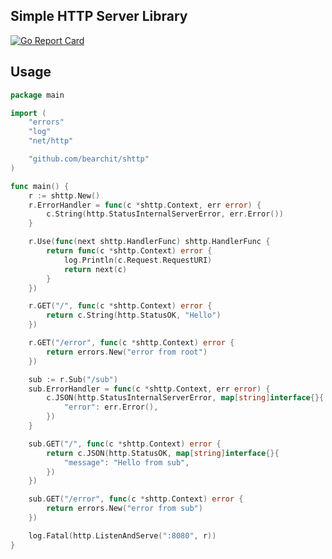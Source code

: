 Simple HTTP Server Library
---
[![Go Report Card](https://goreportcard.com/badge/github.com/bearchit/shttp)](https://goreportcard.com/report/github.com/bearchit/shttp)

## Usage
```go
package main

import (
	"errors"
	"log"
	"net/http"

	"github.com/bearchit/shttp"
)

func main() {
	r := shttp.New()
	r.ErrorHandler = func(c *shttp.Context, err error) {
		c.String(http.StatusInternalServerError, err.Error())
	}

	r.Use(func(next shttp.HandlerFunc) shttp.HandlerFunc {
		return func(c *shttp.Context) error {
			log.Println(c.Request.RequestURI)
			return next(c)
		}
	})

	r.GET("/", func(c *shttp.Context) error {
		return c.String(http.StatusOK, "Hello")
	})

	r.GET("/error", func(c *shttp.Context) error {
		return errors.New("error from root")
	})

	sub := r.Sub("/sub")
	sub.ErrorHandler = func(c *shttp.Context, err error) {
		c.JSON(http.StatusInternalServerError, map[string]interface{}{
			"error": err.Error(),
		})
	}

	sub.GET("/", func(c *shttp.Context) error {
		return c.JSON(http.StatusOK, map[string]interface{}{
			"message": "Hello from sub",
		})
	})

	sub.GET("/error", func(c *shttp.Context) error {
		return errors.New("error from sub")
	})

	log.Fatal(http.ListenAndServe(":8080", r))
}
```
